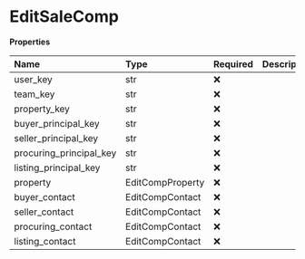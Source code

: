 # EditSaleComp

**Properties**

| Name                    | Type             | Required | Description |
| :---------------------- | :--------------- | :------- | :---------- |
| user_key                | str              | ❌       |             |
| team_key                | str              | ❌       |             |
| property_key            | str              | ❌       |             |
| buyer_principal_key     | str              | ❌       |             |
| seller_principal_key    | str              | ❌       |             |
| procuring_principal_key | str              | ❌       |             |
| listing_principal_key   | str              | ❌       |             |
| property                | EditCompProperty | ❌       |             |
| buyer_contact           | EditCompContact  | ❌       |             |
| seller_contact          | EditCompContact  | ❌       |             |
| procuring_contact       | EditCompContact  | ❌       |             |
| listing_contact         | EditCompContact  | ❌       |             |

<!-- This file was generated by liblab | https://liblab.com/ -->

